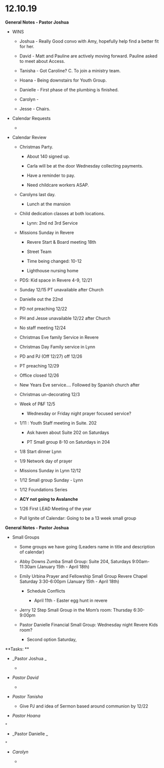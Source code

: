 #  **12.10.19**

**General Notes - Pastor Joshua**

  * WINS

    * Joshua - Really Good convo with Amy, hopefully help find a better fit for her.

    * David - Matt and Pauline are actively moving forward. Pauline asked to meet about Access.

    * Tanisha - Got Caroline? C. To join a ministry team.

    * Hoana - Being downstairs for Youth Group.

    * Danielle - First phase of the plumbing is finished.

    * Carolyn - 

    * Jesse - Chairs.

  

  * Calendar Requests

    *   

  

  

  * Calendar Review

    * Christmas Party.

      * About 140 signed up.

      * Carla will be at the door Wednesday collecting payments.

      * Have a reminder to pay.

      * Need childcare workers ASAP.

    * Carolyns last day.

      * Lunch at the mansion

    * Child dedication classes at both locations.

      * Lynn: 2nd nd 3rd Service

    * Missions Sunday in Revere

      * Revere Start & Board meeting 18th

      * Street Team

      * Time being changed: 10-12

      * Lighthouse nursing home

    * PDS: Kid space in Revere 4-9, 12/21

    * Sunday 12/15 PT unavailable after Church

    * Danielle out the 22nd

    * PD not preaching 12/22

    * PH and Jesse unavailable 12/22 after Church

    * No staff meeting 12/24

    * Christmas Eve family Service in Revere

    * Christmas Day Family service in Lynn

    * PD and PJ (Off 12/27) off 12/26

    * PT preaching 12/29

    * Office closed 12/26

    * New Years Eve service…. Followed by Spanish church after

    * Christmas un-decorating 12/3

    * Week of P&F 12/5

      * Wednesday or Friday night prayer focused service?

    * 1/11 : Youth Staff meeting in Suite. 202

      * Ask haven about Suite 202 on Saturdays

      * PT Small group 8-10 on Saturdays in 204

    * 1/8 Start dinner Lynn

    * 1/9 Network day of prayer

    * Missions Sunday in Lynn 12/12

    * 1/12 Small group Sunday - Lynn

    * 1/12 Foundations Series

    * **ACY not going to Avalanche**

    * 1/26 First LEAD Meeting of the year

    * Pull Ignite of Calendar: Going to be a 13 week small group

  

**General Notes - Pastor Joshua**

  * Small Groups

    * Some groups we have going (Leaders name in title and description of calendar)

    * Abby Downs Zumba Small Group: Suite 204, Saturdays 9:00am-11:30am (January 15th - April 18th)

    * Emily Urbina Prayer and Fellowship Small Group Revere Chapel Saturday 3:30-6:00pm (January 15th - April 18th)

      * Schedule Conflicts

        * April 11th - Easter egg hunt in revere

    * Jerry 12 Step Small Group in the Mom’s room: Thursday 6:30-9:00pm

    * Pastor Danielle Financial Small Group: Wednesday night Revere Kids room?

      * Second option Saturday, 

  

  

**Tasks:  **

  * _Pastor  Joshua _

    *   

  * _Pastor  David_

    *  

  * _Pastor Tanisha_

    * Give PJ and idea of Sermon based around communion by 12/22

  *  _Pastor Hoana_

    *   

  *  _Pastor  Danielle _

    *   

  * _Carolyn_

    *   

  

